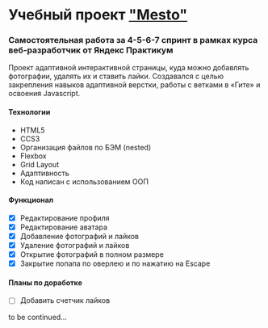 # Учебный проект ["Mesto"](https://kihaku565.github.io/mesto/)
### Самостоятельная работа за 4-5-6-7 спринт в рамках курса веб-разработчик от Яндекс Практикум
Проект адаптивной интерактивной страницы, куда можно добавлять фотографии, удалять их и ставить лайки. Создавался с целью закрепления навыков адаптивной верстки, работы с ветками в «Гите» и освоения Javascript.
#### Технологии
* HTML5
* CCS3
* Организация файлов по БЭМ (nested)
* Flexbox
* Grid Layout
* Адаптивность
* Код написан с использованием ООП
#### Функционал
- [x] Редактирование профиля
- [x] Редактирование аватара
- [x] Добавление фотографий и лайков
- [x] Удаление фотографий и лайков
- [x] Открытие фотографий в полном размере
- [x] Закрытие попапа по оверлею и по нажатию на Escape
#### Планы по доработке
- [ ] Добавить счетчик лайков

to be continued...
